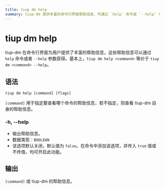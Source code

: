 ```yaml
---
title: tiup dm help
summary: tiup-dm 提供丰富的命令行界面帮助信息，可通过 `help` 命令或 `--help` 参数获取。`tiup dm help <command>` 等同于 `tiup dm <command> --help`。语法：`tiup dm help [command] [flags]`。`[command]` 用于指定要查看的命令帮助信息，若不指定，则查看 tiup-dm 自身的帮助信息。使用 `-h, --help` 输出帮助信息，数据类型为 `BOOLEAN`，默认关闭。输出为 `[command]` 或 tiup-dm 的帮助信息。
---
```


# tiup dm help

tiup-dm 在命令行界面为用户提供了丰富的帮助信息，这些帮助信息可以通过 `help` 命令或者 `--help` 参数获得。基本上，`tiup dm help <command>` 等价于 `tiup dm <command> --help`。

## 语法

```shell
tiup dm help [command] [flags]
```

`[command]` 用于指定要查看哪个命令的帮助信息，若不指定，则查看 tiup-dm 自身的帮助信息。

### -h, --help

- 输出帮助信息。
- 数据类型：`BOOLEAN`
- 该选项默认关闭，默认值为 `false`。在命令中添加该选项，并传入 `true` 值或不传值，均可开启此功能。

## 输出

`[command]` 或 tiup-dm 的帮助信息。
